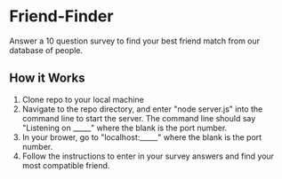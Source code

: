 # Friend-Finder

Answer a 10 question survey to find your best friend match from our database of people.

## How it Works

1. Clone repo to your local machine
2. Navigate to the repo directory, and enter "node server.js" into the command line to start the server. The command line should say "Listening on _____" where the blank is the port number.
3. In your brower, go to "localhost:_____" where the blank is the port number.
4. Follow the instructions to enter in your survey answers and find your most compatible friend.
